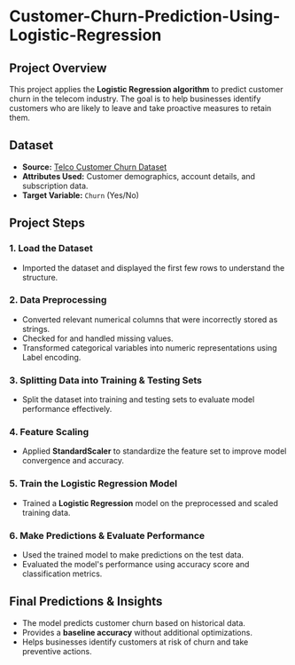 # Customer-Churn-Prediction-Using-Logistic-Regression

## **Project Overview**
This project applies the **Logistic Regression algorithm** to predict customer churn in the telecom industry. The goal is to help businesses identify customers who are likely to leave and take proactive measures to retain them.

## **Dataset**
- **Source:** [Telco Customer Churn Dataset](https://www.kaggle.com/blastchar/telco-customer-churn)
- **Attributes Used:** Customer demographics, account details, and subscription data.
- **Target Variable:** `Churn` (Yes/No)

## **Project Steps**

### **1. Load the Dataset**
- Imported the dataset and displayed the first few rows to understand the structure.

### **2. Data Preprocessing**
- Converted relevant numerical columns that were incorrectly stored as strings.
- Checked for and handled missing values.
- Transformed categorical variables into numeric representations using Label encoding.

### **3. Splitting Data into Training & Testing Sets**
- Split the dataset into training and testing sets to evaluate model performance effectively.

### **4. Feature Scaling**
- Applied **StandardScaler** to standardize the feature set to improve model convergence and accuracy.

### **5. Train the Logistic Regression Model**
- Trained a **Logistic Regression** model on the preprocessed and scaled training data.

### **6. Make Predictions & Evaluate Performance**
- Used the trained model to make predictions on the test data.
- Evaluated the model's performance using accuracy score and classification metrics.

## **Final Predictions & Insights**
- The model predicts customer churn based on historical data.
- Provides a **baseline accuracy** without additional optimizations.
- Helps businesses identify customers at risk of churn and take preventive actions.
